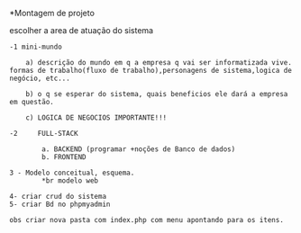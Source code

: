 *Montagem de projeto

escolher a area de atuação do sistema 

    -1 mini-mundo

        a) descrição do mundo em q a empresa q vai ser informatizada vive. formas de trabalho(fluxo de trabalho),personagens de sistema,logica de negócio, etc... 

        b) o q se esperar do sistema, quais beneficios ele dará a empresa em questão.

        c) LOGICA DE NEGOCIOS IMPORTANTE!!!

    -2     FULL-STACK

            a. BACKEND (programar +noções de Banco de dados)
            b. FRONTEND

    3 - Modelo conceitual, esquema.
            *br modelo web        

    4- criar crud do sistema
    5- criar Bd no phpmyadmin

    obs criar nova pasta com index.php com menu apontando para os itens.        